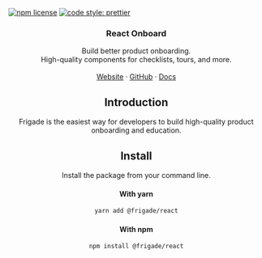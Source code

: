 [![npm license](https://img.shields.io/npm/l/@frigade/react-onboarding-components)](https://www.npmjs.com/package/@frigade/react-onboarding-components)
[![code style: prettier](https://img.shields.io/badge/code_style-prettier-ff69b4.svg)](https://github.com/prettier/prettier)

<H3 align="center"><strong>React Onboard</strong></H3>
<div align="center">Build better product onboarding.<br />High-quality components for checklists, tours, and more.</div>
<br />
<div align="center">
<a href="https://frigade.com">Website</a> 
<span> · </span>
<a href="https://github.com/FrigadeHQ">GitHub</a> 
<span> · </span>
<a href="https://docs.frigade.com">Docs</a>

## Introduction

Frigade is the easiest way for developers to build high-quality product onboarding and education.

## Install

Install the package from your command line.

#### With yarn

```bash
yarn add @frigade/react
```

#### With npm

```bash
npm install @frigade/react
```

